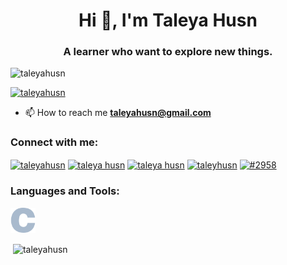 <h1 align="center">Hi 👋, I'm Taleya Husn</h1>
<h3 align="center">A learner who want to explore new things.</h3>

<p align="left"> <img src="https://komarev.com/ghpvc/?username=taleyahusn&label=Profile%20views&color=0e75b6&style=flat" alt="taleyahusn" /> </p>

<p align="left"> <a href="https://github.com/ryo-ma/github-profile-trophy"><img src="https://github-profile-trophy.vercel.app/?username=taleyahusn" alt="taleyahusn" /></a> </p>

- 📫 How to reach me **taleyahusn@gmail.com**

<h3 align="left">Connect with me:</h3>
<p align="left">
<a href="https://dev.to/taleyahusn" target="blank"><img align="center" src="https://cdn.jsdelivr.net/npm/simple-icons@3.0.1/icons/dev-dot-to.svg" alt="taleyahusn" height="30" width="40" /></a>
<a href="https://linkedin.com/in/taleya husn" target="blank"><img align="center" src="https://cdn.jsdelivr.net/npm/simple-icons@3.0.1/icons/linkedin.svg" alt="taleya husn" height="30" width="40" /></a>
<a href="https://fb.com/taleya husn" target="blank"><img align="center" src="https://cdn.jsdelivr.net/npm/simple-icons@3.0.1/icons/facebook.svg" alt="taleya husn" height="30" width="40" /></a>
<a href="https://www.codechef.com/users/taleyhusn" target="blank"><img align="center" src="https://cdn.jsdelivr.net/npm/simple-icons@3.1.0/icons/codechef.svg" alt="taleyhusn" height="30" width="40" /></a>
<a href="https://discord.gg/#2958" target="blank"><img align="center" src="https://cdn.jsdelivr.net/npm/simple-icons@3.0.1/icons/discord.svg" alt="#2958" height="30" width="40" /></a>
</p>

<h3 align="left">Languages and Tools:</h3>
<p align="left"> <a href="https://www.cprogramming.com/" target="_blank"> <img src="https://raw.githubusercontent.com/devicons/devicon/master/icons/c/c-original.svg" alt="c" width="40" height="40"/> </a> </p>

<p>&nbsp;<img align="center" src="https://github-readme-stats.vercel.app/api?username=taleyahusn&show_icons=true&locale=en" alt="taleyahusn" /></p>
